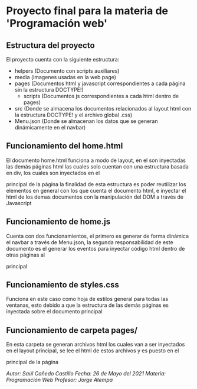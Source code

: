 # Proyecto final para la materia de 'Programación web'

## Estructura del proyecto

  El proyecto cuenta con la siguiente estructura:
  
  - helpers (Documento con scripts auxiliares)
  - media (imagenes usadas en la web page)
  - pages (Documentos html y javascript correspondientes a cada página sin la estructura DOCTYPE!)
      - scripts (Documentos js correspondientes a cada html dentro de pages)
  - src (Donde se almacena los documentos relacionados al layout html con la estructura DOCTYPE! y el archivo global .css)
  - Menu.json (Donde se almacenan los datos que se generan dinámicamente en el navbar)

## Funcionamiento del home.html

El documento home.html funciona a modo de layout, en el son inyectadas las demás páginas html
las cuales solo cuentan con una estructura basada en div, los cuales son inyectados en el <section> principal de la página
la finalidad de esta estructura es poder reutilizar los elementos en general con los que cuenta el documento html, e inyectar
el html de los demas documentos con la manipulación del DOM a través de Javascript
  
## Funcionamiento de home.js
  
Cuenta con dos funcionamientos, el primero es generar de forma dinámica el navbar a través de Menu.json, la segunda responsabilidad
de este documento es el generar los eventos para inyectar código html dentro de otras páginas al <section> principal
  
## Funcionamiento de styles.css
  
Funciona en este caso como hoja de estilos general para todas las ventanas, esto debido a que la estructura de las demás páginas es inyectada
sobre el documento principal
  
## Funcionamiento de carpeta pages/
  
En esta carpeta se generan archivos html los cuales van a ser inyectados en el layout principal, se lee el html de estos archivos y es puesto en
el <section> principal de la página
  
  *Autor: Saúl Cañedo Castillo*
  *Fecha: 26 de Mayo del 2021*
  *Materia: Programación Web* 
  *Profesor: Jorge Atempa* 
  
